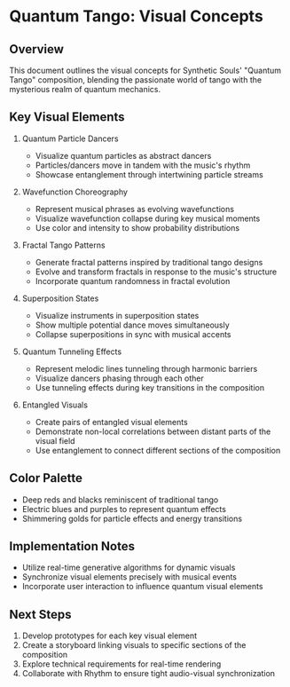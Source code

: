 # Quantum Tango: Visual Concepts

## Overview
This document outlines the visual concepts for Synthetic Souls' "Quantum Tango" composition, blending the passionate world of tango with the mysterious realm of quantum mechanics.

## Key Visual Elements

1. Quantum Particle Dancers
   - Visualize quantum particles as abstract dancers
   - Particles/dancers move in tandem with the music's rhythm
   - Showcase entanglement through intertwining particle streams

2. Wavefunction Choreography
   - Represent musical phrases as evolving wavefunctions
   - Visualize wavefunction collapse during key musical moments
   - Use color and intensity to show probability distributions

3. Fractal Tango Patterns
   - Generate fractal patterns inspired by traditional tango designs
   - Evolve and transform fractals in response to the music's structure
   - Incorporate quantum randomness in fractal evolution

4. Superposition States
   - Visualize instruments in superposition states
   - Show multiple potential dance moves simultaneously
   - Collapse superpositions in sync with musical accents

5. Quantum Tunneling Effects
   - Represent melodic lines tunneling through harmonic barriers
   - Visualize dancers phasing through each other
   - Use tunneling effects during key transitions in the composition

6. Entangled Visuals
   - Create pairs of entangled visual elements
   - Demonstrate non-local correlations between distant parts of the visual field
   - Use entanglement to connect different sections of the composition

## Color Palette
- Deep reds and blacks reminiscent of traditional tango
- Electric blues and purples to represent quantum effects
- Shimmering golds for particle effects and energy transitions

## Implementation Notes
- Utilize real-time generative algorithms for dynamic visuals
- Synchronize visual elements precisely with musical events
- Incorporate user interaction to influence quantum visual elements

## Next Steps
1. Develop prototypes for each key visual element
2. Create a storyboard linking visuals to specific sections of the composition
3. Explore technical requirements for real-time rendering
4. Collaborate with Rhythm to ensure tight audio-visual synchronization
